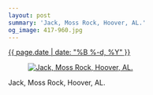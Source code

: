 ```yaml
---
layout: post
summary: 'Jack, Moss Rock, Hoover, AL.'
og_image: 417-960.jpg
---
```


<div class="post">
 <time>
  <a href="/417">
   {{ page.date | date: "%B %-d, %Y" }}
  </a>
 </time>
 <a href="/417">
  <figure data-taken="6/30/2015">
   <img alt="Jack, Moss Rock, Hoover, AL." sizes="(min-width: 700px) 50vw, calc(100vw - 2rem)" src="{{ site.assets_url }}/417-480.jpg" srcset="{{ site.assets_url }}/417-960.jpg 960w, {{ site.assets_url }}/417-720.jpg 720w, {{ site.assets_url }}/417-480.jpg 480w, {{ site.assets_url }}/417-240.jpg 240w"/>
  </figure>
 </a>
 <span>
  Jack, Moss Rock, Hoover, AL.
 </span>
</div>
